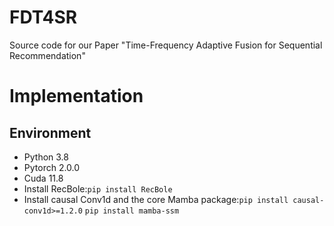 # FDT4SR
Source code for our Paper "Time-Frequency Adaptive Fusion for Sequential Recommendation"
# Implementation
## Environment
* Python 3.8
* Pytorch 2.0.0
* Cuda 11.8
* Install RecBole:```pip install RecBole```
* Install causal Conv1d and the core Mamba package:```pip install causal-conv1d>=1.2.0``` ```pip install mamba-ssm```
